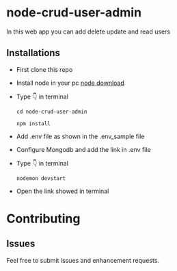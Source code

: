 # node-crud-user-admin
In this web app you can add delete update and read users 
## Installations 

 - First clone this repo
 - Install node in your pc [node download](https://nodejs.org/)
 - Type 👇 in terminal
 
    `cd node-crud-user-admin`
    
    `npm install`
    
 - Add .env file as shown in the .env_sample file 
 - Configure Mongodb and add the link in .env file
 - Type 👇 in terminal
 
   `nodemon devstart`
 - Open the link showed in terminal
 
 
 Contributing 
=========================================
Issues
------
Feel free to submit issues and enhancement requests.
